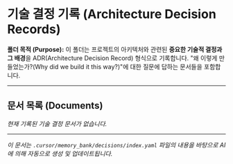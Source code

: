 # 기술 결정 기록 (Architecture Decision Records)

**폴더 목적 (Purpose):** 이 폴더는 프로젝트의 아키텍처와 관련된 **중요한 기술적 결정과 그 배경**을 ADR(Architecture Decision Record) 형식으로 기록합니다. "왜 이렇게 만들었는가?(Why did we build it this way?)"에 대한 질문에 답하는 문서들을 포함합니다.

---

## 문서 목록 (Documents)

*현재 기록된 기술 결정 문서가 없습니다.*

---

*이 문서는 `.cursor/memory_bank/decisions/index.yaml` 파일의 내용을 바탕으로 AI에 의해 자동으로 생성 및 업데이트됩니다.* 